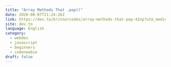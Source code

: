 ```yaml
---
title: "Array Methods That .pop()"
date: 2020-08-07T21:24:26Z
link: https://dev.to/britnorcodes/array-methods-that-pop-42np?utm_medium=RSS&utm_source=news.12bit.vn
site: dev.to
language: English
category:
  - webdev
  - javascript
  - beginners
  - codenewbie
draft: false
---
```


